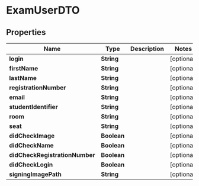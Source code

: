 

# ExamUserDTO


## Properties

| Name | Type | Description | Notes |
|------------ | ------------- | ------------- | -------------|
|**login** | **String** |  |  [optional] |
|**firstName** | **String** |  |  [optional] |
|**lastName** | **String** |  |  [optional] |
|**registrationNumber** | **String** |  |  [optional] |
|**email** | **String** |  |  [optional] |
|**studentIdentifier** | **String** |  |  [optional] |
|**room** | **String** |  |  [optional] |
|**seat** | **String** |  |  [optional] |
|**didCheckImage** | **Boolean** |  |  [optional] |
|**didCheckName** | **Boolean** |  |  [optional] |
|**didCheckRegistrationNumber** | **Boolean** |  |  [optional] |
|**didCheckLogin** | **Boolean** |  |  [optional] |
|**signingImagePath** | **String** |  |  [optional] |




